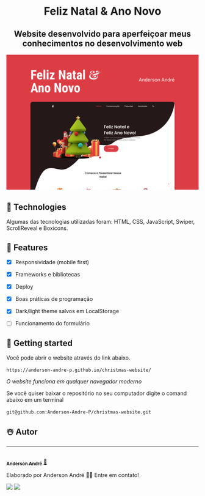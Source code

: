 <h1 align="center">
  Feliz Natal & Ano Novo
</h1>

<h2 align="center">
   Website desenvolvido para aperfeiçoar meus conhecimentos no desenvolvimento web
</h2>

![Demonstração do site](/Christmas-Demo.png)

## 🎅 Technologies

Algumas das tecnologias utilizadas foram: HTML, CSS,  JavaScript, Swiper, ScrollReveal e Boxicons.

## 🎄 Features

- [x] Responsividade (mobile first)
- [x] Frameworks e bibliotecas
- [x] Deploy
- [x] Boas práticas de programação
- [x] Dark/light theme salvos em LocalStorage
- [ ] Funcionamento do formulário


## 🔔 Getting started

Você pode abrir o website através do link abaixo.

`https://anderson-andre-p.github.io/christmas-website/`

 _O website funciona em qualquer navegador moderno_

Se você quiser baixar o repositório no seu computador digite o comand abaixo em um terminal

`git@github.com:Anderson-Andre-P/christmas-website.git`

## ☃️ Autor
---

<a href="https://www.linkedin.com/in/anderson-andre-pereira/">
 <img style="border-radius: 50%;" src="https://media-exp1.licdn.com/dms/image/C4D03AQFNJAFWZ2h5nA/profile-displayphoto-shrink_800_800/0/1606771778737?e=1629936000&v=beta&t=mh0jVEGG_fvkE16VwussiwgJdlbK9IkSGPIXMSPKstI" width="100px;" alt=""/>
 <br />
 <sub><b>Anderson André</b></sub></a> <a href="https://www.linkedin.com/in/anderson-andre-pereira/" title="LinkedIn">🚀</a>


Elaborado por Anderson André 👋🏽 Entre em contato!

 <div> 
  <a href = "mailto:andreandersoncaue.e@gmail.com"><img src="https://img.shields.io/badge/-Gmail-%23333?style=for-the-badge&logo=gmail&logoColor=white" target="_blank"></a>
  <a href="https://www.linkedin.com/in/anderson-andre-pereira/" target="_blank"><img src="https://img.shields.io/badge/-LinkedIn-%230077B5?style=for-the-badge&logo=linkedin&logoColor=white" target="_blank"></a> 
</div>
